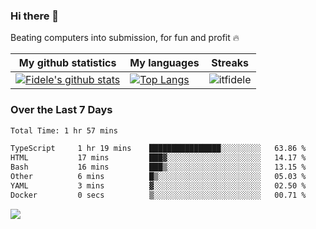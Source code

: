 ### Hi there 👋
<p>Beating computers into submission, for fun and profit 🔥</p>

|My github statistics|My languages|Streaks|
|-|-|-|
|[![Fidele's github stats](https://github-readme-stats.vercel.app/api?username=itfidele&count_private=true&show_icons=true&theme=dark&hide_title=true)](https://github.com/itfidele)|[![Top Langs](https://github-readme-stats.vercel.app/api/top-langs/?username=itfidele&show_icons=true&langs_count=8&theme=dark&layout=compact&hide_title=true)](https://github.com/itfidele)|![itfidele](https://github-readme-streak-stats.herokuapp.com/?user=itfidele&theme=dark)

### Over the Last 7 Days
<!--START_SECTION:waka-->

```txt
Total Time: 1 hr 57 mins

TypeScript     1 hr 19 mins    ████████████████░░░░░░░░░   63.86 %
HTML           17 mins         ███▓░░░░░░░░░░░░░░░░░░░░░   14.17 %
Bash           16 mins         ███▒░░░░░░░░░░░░░░░░░░░░░   13.15 %
Other          6 mins          █▒░░░░░░░░░░░░░░░░░░░░░░░   05.03 %
YAML           3 mins          ▓░░░░░░░░░░░░░░░░░░░░░░░░   02.50 %
Docker         0 secs          ▒░░░░░░░░░░░░░░░░░░░░░░░░   00.71 %
```

<!--END_SECTION:waka-->



![](https://komarev.com/ghpvc/?username=itfidele)

